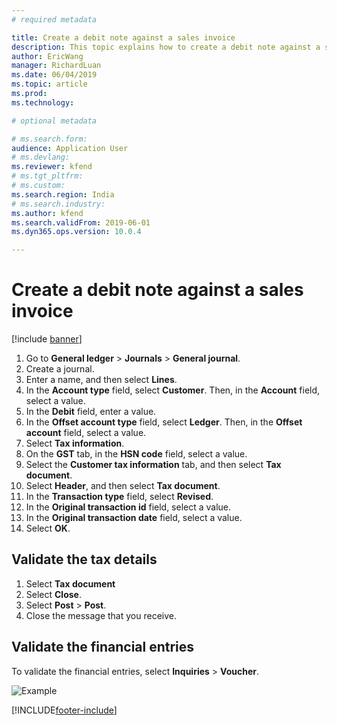 ```yaml
---
# required metadata

title: Create a debit note against a sales invoice
description: This topic explains how to create a debit note against a sales invoice.
author: EricWang
manager: RichardLuan
ms.date: 06/04/2019
ms.topic: article
ms.prod: 
ms.technology: 

# optional metadata

# ms.search.form: 
audience: Application User
# ms.devlang: 
ms.reviewer: kfend
# ms.tgt_pltfrm: 
# ms.custom: 
ms.search.region: India
# ms.search.industry: 
ms.author: kfend
ms.search.validFrom: 2019-06-01
ms.dyn365.ops.version: 10.0.4

---
```


# Create a debit note against a sales invoice

[!include [banner](../includes/banner.md)]

1. Go to **General ledger** \> **Journals** \> **General journal**.
2. Create a journal.
3. Enter a name, and then select **Lines**.
4. In the **Account type** field, select **Customer**. Then, in the **Account** field, select a value.
5. In the **Debit** field, enter a value.
6. In the **Offset account type** field, select **Ledger**. Then, in the **Offset account** field, select a value.
7. Select **Tax information**.
8. On the **GST** tab, in the **HSN code** field, select a value.
9. Select the **Customer tax information** tab, and then select **Tax document**.
10. Select **Header**, and then select **Tax document**.
11. In the **Transaction type** field, select **Revised**.
12. In the **Original transaction id** field, select a value.
13. In the **Original transaction date** field, select a value.
14. Select **OK**.

## Validate the tax details

1. Select **Tax document**
2. Select **Close**.
3. Select **Post** \> **Post**.
4. Close the message that you receive.

## Validate the financial entries

To validate the financial entries, select **Inquiries** \> **Voucher**.

![Example](media/Annotation-2019-05-20-161336.png)


[!INCLUDE[footer-include](../../includes/footer-banner.md)]